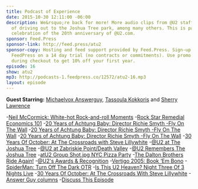```yaml
---
title: Podcast of Experience
date: 2015-10-30 12:11:00 -06:00
description: We&rsquo;re back for more! More audio clips from @U2 staffers and memories
  of driving out to the Joshua Tree park, among many others. This is part 2 of our
  celebration of the 20th anniversary of @U2.com.
sponsor: Feed.Press
sponsor-link: http://feed.press/atu2
sponsor-copy: Hosting and feed support provided by Feed.Press. Sign-up today and try
  FeedPress on a 14 day trial (no contracts or commitments). Use promo code "atu2"
  during checkout to get 10% off your first year.
episode: 16
show: atu2
mp3: http://podcasts-1.feedpress.co/12572/atu2-16.mp3
layout: episode
---
```


**Guest Starring:**
[Michaelvox Answerguy](/people/Michael-answerguy),  [Tassoula Kokkoris](/people/Tassoula-Kokkoris) and  [Sherry Lawrence](/people/sherry-lawrence)


-[Neil McCormick: White-hot Rock-and-roll Moments](http://www.atu2.com/news/neil-mccormick-white-hot-rock-and-roll-moments.html)
-[Rock Star Remedial Economics 101](http://www.atu2.com/news/rock-star-remedial-economics-101.html)
-[20 Years of Achtung Baby: Director Richie Smyth -Fly On The Wall](http://www.atu2.com/news/20-years-of-achtung-baby-director-richie-smyth-fly-on-the-wall-part-1.html)
-[20 Years of Achtung Baby: Director Richie Smyth -Fly On The Wall](http://www.atu2.com/news/20-years-of-achtung-baby-director-richie-smyth-fly-on-the-wall-part-2.html)
-[20 Years of Achtung Baby: Director Richie Smyth -Fly On The Wall](http://www.atu2.com/news/20-years-of-achtung-baby-director-richie-smyth-fly-on-the-wall-part-3.html)
-[30 Years Of October: At The Crossroads with Steve Lillywhite](http://www.atu2.com/news/30-years-of-october-at-the-crossroads-with-steve-lillywhite.html)
-[@U2 at The Joshua Tree](https://www.flickr.com/photos/atu2com/sets/72157622664048018)
-[@U2 at Zabriskie Point/Death Valley](https://www.flickr.com/photos/atu2com/sets/72157622679949428)
-[@U2 Remembers The Joshua Tree](http://www.atu2.com/news/u2-remembers-the-joshua-tree.html)
-[atU2 Group Shot.jpg NYC Pizza Party](http://d.pr/i/135G5)
-[The Dalton Brothers Ride Again!](http://www.atu2.com/daltons/)
-[@U2's Awards & Recognition](http://www.atu2.com/about/awards/)
-[Vertigo 2005: Book ‘Em Bono](http://www.atu2.com/news/vertigo-2005-book-em-bono.html)
-[SpiderMan: Turn Off The Dark OTR](http://www.atu2.com/news/column-off-the-recordvol-9-438.html)
-[Is This U2 Heaven? Night Three Of 3 Nights Live](http://www.atu2.com/news/is-this-u2-heaven-night-three-of-3-nights-live.html)
-[30 Years Of October: At The Crossroads With Steve Lillywhite](http://www.atu2.com/news/30-years-of-october-at-the-crossroads-with-steve-lillywhite.html)
-[Answer Guy columns](http://www.atu2.com/news/?Page=2&Key=Answer%20Guy&Year=&Cat=&Scope=&Action=Search)
-[Discuss This Episode](https://www.reddit.com/r/Goodstuff_fm/comments/3que93/the_atu2_podcast_16_podcast_of_experience/)
